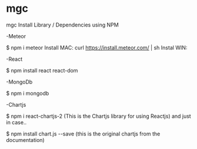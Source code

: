 # mgc

mgc
Install Library / Dependencies using NPM

-Meteor

$ npm i meteor
Install MAC: 
curl https://install.meteor.com/ | sh
Instal WIN:

-React

$ npm install react react-dom

-MongoDb

$ npm i mongodb

-Chartjs

$ npm i react-chartjs-2 (This is the Chartjs library for using Reactjs) and just in case..

$ npm install chart.js --save (this is the original chartjs from the documentation)
